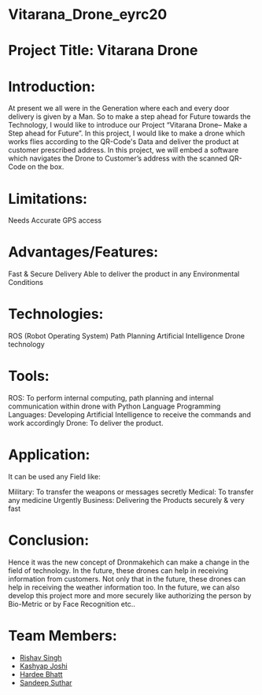 # Vitarana_Drone_eyrc20

# Project Title: Vitarana Drone

# Introduction: 
At present we all were in the Generation where each and every door delivery is given by a Man. So to make a step ahead for Future towards the Technology, I would like to introduce our Project “Vitarana Drone– Make a Step ahead for Future”. In this project, I would like to make a drone which works flies according to the QR-Code's Data and deliver the product at customer prescribed address. In this project, we will embed a software which navigates the Drone to Customer’s address with the scanned QR-Code on the box.


# Limitations:

Needs Accurate GPS access


# Advantages/Features:

Fast & Secure Delivery
Able to deliver the product in any Environmental Conditions


# Technologies:

ROS (Robot Operating System)
Path Planning
Artificial Intelligence
Drone technology


# Tools:

ROS: To perform internal computing, path planning and internal communication within drone with Python Language
Programming Languages: Developing Artificial Intelligence to receive the commands and work accordingly
Drone: To deliver the product.


# Application:
It can be used any Field like:

Military: To transfer the weapons or messages secretly
Medical: To transfer any medicine Urgently
Business: Delivering the Products securely & very fast


# Conclusion:
Hence it was the new concept of Dronmakehich can make a change in the field of technology. In the future, these drones can help in receiving information from customers. Not only that in the future, these drones can help in receiving the weather information too. In the future, we can also develop this project more and more securely like authorizing the person by Bio-Metric or by Face Recognition etc..

# Team Members:

- [Rishav Singh](https://github.com/rishav-singh-0/)
- [Kashyap Joshi](https://github.com/379-kash)
- [Hardee Bhatt](https://github.com/Hardee426)
- [Sandeep Suthar](https://github.com/SANDEEP5301)

